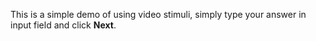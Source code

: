 This is a simple demo of using video stimuli, simply type your answer in input field and click **Next**.